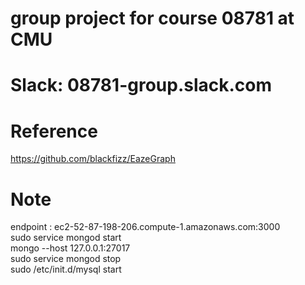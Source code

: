# group project for course 08781 at CMU
# Slack: 08781-group.slack.com

# Reference
https://github.com/blackfizz/EazeGraph

# Note
endpoint : ec2-52-87-198-206.compute-1.amazonaws.com:3000 </br>
sudo service mongod start </br>
mongo --host 127.0.0.1:27017 </br>
sudo service mongod stop </br>
sudo /etc/init.d/mysql start </br>

